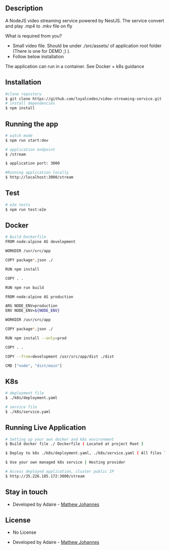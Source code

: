 ## Description
A NodeJS video streaming service powered by NestJS. The service convert and play .mp4 to .mkv file on fly 

What is required from you?
- Small video file. Should be under ./src/assets/ of application root folder (There is one for DEMO ;) ).  
- Follow below installation

The application can run in a container. See Docker + k8s guidance

## Installation

```bash
#clone repostory
$ git clone https://github.com/loyalcodes/video-streaming-service.git
# install dependencies
$ npm install
```

## Running the app

```bash
# watch mode
$ npm run start:dev

# application endpoint
$ /stream

$ application port: 3000

#Running application locally
$ http://localhost:3000/stream

```

## Test

```bash
# e2e tests
$ npm run test:e2e

```

## Docker
```bash
# Build Dockerfile
FROM node:alpine AS development

WORKDIR /usr/src/app

COPY package*.json ./

RUN npm install

COPY . .

RUN npm run build

FROM node:alpine AS production

ARG NODE_ENV=production
ENV NODE_ENV=${NODE_ENV}

WORKDIR /usr/src/app

COPY package*.json ./

RUN npm install --only=prod

COPY . .

COPY --from=development /usr/src/app/dist ./dist

CMD ["node", "dist/main"]
```


## K8s
``` bash
# deployment file
$ ./k8s/deployment.yaml

# service file
$ ./k8s/service.yaml
```

## Running Live Application
``` bash
# Setting up your own docker and k8s environment
$ Build docker file ./ Dockerfile ( Located at project Root )

$ Deploy to k8s ./k8s/deployment.yaml, ./k8s/service.yaml ( All files located at ./k8s folder )

$ Use your own managed k8s service | Hosting provider

# Access deployed application, cluster public IP
$ http://35.226.185.172:3000/stream
```

## Stay in touch

- Developed by Adaire - [Mathew Johannes](https://www.adaire.com.na/)

## License

- No License

- Developed by Adaire - [Mathew Johannes](https://www.adaire.com.na/)


